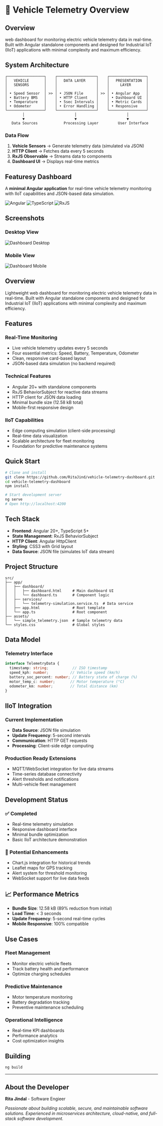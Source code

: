 # 🚗 Vehicle Telemetry Overview

##  Overview

web dashboard for monitoring electric vehicle telemetry data in real-time. Built with Angular standalone components and designed for Industrial IoT (IIoT) applications with minimal complexity and maximum efficiency.

##  System Architecture

```text
┌─────────────────┐    ┌──────────────────┐    ┌─────────────────┐
│   VEHICLE       │    │   DATA LAYER     │    │   PRESENTATION  │
│   SENSORS       │    │                  │    │     LAYER       │
│                 │    │                  │    │                 │
│ • Speed Sensor  │ >> │ • JSON File      │ >> │ • Angular App   │
│ • Battery BMS   │    │ • HTTP Client    │    │ • Dashboard UI  │
│ • Temperature   │    │ • 5sec Intervals │    │ • Metric Cards  │
│ • Odometer      │    │ • Error Handling │    │ • Responsive    │
└─────────────────┘    └──────────────────┘    └─────────────────┘
        │                       │                       │
        ▼                       ▼                       ▼
   Data Sources            Processing Layer         User Interface
```

### Data Flow
1. **Vehicle Sensors** → Generate telemetry data (simulated via JSON)
2. **HTTP Client** → Fetches data every 5 seconds
3. **RxJS Observable** → Streams data to components
4. **Dashboard UI** → Displays real-time metrics

##  Featuresy Dashboard

A **minimal Angular application** for real-time vehicle telemetry monitoring with IIoT capabilities and JSON-based data simulation.

![Angular](https://img.shields.io/badge/Angular-20+-red.svg)
![TypeScript](https://img.shields.io/badge/TypeScript-5+-blue.svg)
![RxJS](https://img.shields.io/badge/RxJS-7+-purple.svg)

##  Screenshots

### Desktop View
![Dashboard Desktop](images/dashboard-desktop.png)

### Mobile View  
![Dashboard Mobile](images/dashboard-mobile.png)

##  Overview

Lightweight web dashboard for monitoring electric vehicle telemetry data in real-time. Built with Angular standalone components and designed for Industrial IoT (IIoT) applications with minimal complexity and maximum efficiency.

##  Features

###  **Real-Time Monitoring**
- Live vehicle telemetry updates every 5 seconds
- Four essential metrics: Speed, Battery, Temperature, Odometer
- Clean, responsive card-based layout
- JSON-based data simulation (no backend required)

###  **Technical Features**
- Angular 20+ with standalone components
- RxJS BehaviorSubject for reactive data streams
- HTTP client for JSON data loading
- Minimal bundle size (12.58 kB total)
- Mobile-first responsive design

###  **IIoT Capabilities**
- Edge computing simulation (client-side processing)
- Real-time data visualization
- Scalable architecture for fleet monitoring
- Foundation for predictive maintenance systems

##  Quick Start

```bash
# Clone and install
git clone https://github.com/RitaJind/vehicle-telemetry-dashboard.git
cd vehicle-telemetry-dashboard
npm install

# Start development server
ng serve
# Open http://localhost:4200
```

##  Tech Stack

- **Frontend**: Angular 20+, TypeScript 5+
- **State Management**: RxJS BehaviorSubject
- **HTTP Client**: Angular HttpClient
- **Styling**: CSS3 with Grid layout
- **Data Source**: JSON file (simulates IoT data stream)

##  Project Structure

```text
src/
├── app/
│   ├── dashboard/
│   │   ├── dashboard.html     # Main dashboard UI
│   │   └── dashboard.ts       # Component logic
│   ├── services/
│   │   └── telemetry-simulation.service.ts  # Data service
│   ├── app.html               # Root template
│   └── app.ts                 # Root component
├── assets/
│   └── simple_telemetry.json  # Sample telemetry data
└── styles.css                 # Global styles
```

##  Data Model

### Telemetry Interface
```typescript
interface TelemetryData {
  timestamp: string;           // ISO timestamp
  speed_kph: number;          // Vehicle speed (km/h)
  battery_soc_percent: number; // Battery state of charge (%)
  motor_temp_c: number;       // Motor temperature (°C)
  odometer_km: number;        // Total distance (km)
}
```

##  IIoT Integration

### Current Implementation
- **Data Source**: JSON file simulation
- **Update Frequency**: 5-second intervals
- **Communication**: HTTP GET requests
- **Processing**: Client-side edge computing

### Production Ready Extensions
- MQTT/WebSocket integration for live data streams
- Time-series database connectivity
- Alert thresholds and notifications
- Multi-vehicle fleet management

##  Development Status

### ✅ **Completed**
- Real-time telemetry simulation
- Responsive dashboard interface  
- Minimal bundle optimization
- Basic IIoT architecture demonstration

### 🔄 **Potential Enhancements**
- Chart.js integration for historical trends
- Leaflet maps for GPS tracking
- Alert system for threshold monitoring  
- WebSocket support for live data feeds

## 📈 Performance Metrics

- **Bundle Size**: 12.58 kB (89% reduction from initial)
- **Load Time**: < 3 seconds
- **Update Frequency**: 5-second real-time cycles
- **Mobile Responsive**: 100% compatible

##  Use Cases

### Fleet Management
- Monitor electric vehicle fleets
- Track battery health and performance
- Optimize charging schedules

### Predictive Maintenance  
- Motor temperature monitoring
- Battery degradation tracking
- Preventive maintenance scheduling

### Operational Intelligence
- Real-time KPI dashboards
- Performance analytics
- Cost optimization insights

## Building

```bash
ng build
```

---

## About the Developer

**Rita Jindal** - Software Engieer  

*Passionate about building scalable, secure, and maintainable software solutions. Experienced in microservices architecture, cloud-native, and full-stack software development.*

